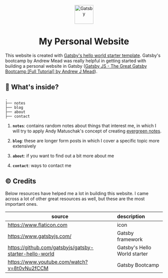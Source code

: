 <p align="center">
  <img alt="Gatsby" src="https://www.gatsbyjs.com/Gatsby-Monogram.svg" width="60" />
</p>
<h1 align="center">
  My Personal Website
</h1>

This website is created with <a href="https://github.com/gatsbyjs/gatsby-starter-hello-world">Gatsby's hello world starter template</a>. Gatsby's bootcamp by Andrew Mead was really helpful in getting started with building a personal website in Gatsby ([Gatsby JS - The Great Gatsby Bootcamp [Full Tutorial] by Andrew J Mead](https://www.youtube.com/watch?v=8t0vNu2fCCM)).

## 🧐 What's inside?
    .
    ├── notes
    ├── blog
    ├── about
    ├── contact

1.  **`notes`**: contains random notes about things that interest me, in which I will try to apply Andy Matuschak's concept of creating <a href="https://notes.andymatuschak.org/Evergreen_notes">evergreen notes</a>.

2.  **`blog`**: these are longer form posts in which I cover a specific topic more extensively
    
3.  **`about`**: if you want to find out a bit more about me
   
4.  **`contact`**: ways to contact me

## ©️ Credits

Below resources have helped me a lot in building this website. I came across a lot of other great resources as well, but these are the most important ones.

 source | description 
-- |:--
https://www.flaticon.com | icon 
https://www.gatsbyjs.com/ | Gatsby framework 
https://github.com/gatsbyjs/gatsby-starter-hello-world | Gatsby's Hello World starter
https://www.youtube.com/watch?v=8t0vNu2fCCM | Gatsby Bootcamp